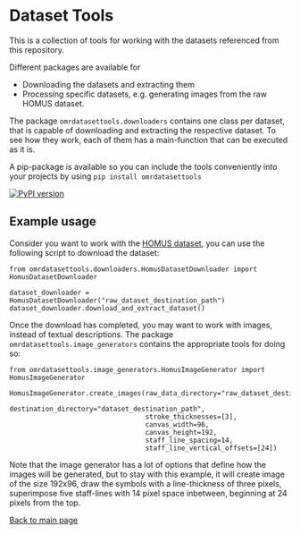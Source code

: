 # Dataset Tools

This is a collection of tools for working with the datasets referenced from this repository.

Different packages are available for

* Downloading the datasets and extracting them
* Processing specific datasets, e.g. generating images from the raw HOMUS dataset.

The package `omrdatasettools.downloaders` contains one class per dataset, that is capable of downloading
and extracting the respective dataset. To see how they work, each of them has a main-function that can
be executed as it is.

A pip-package is available so you can include the tools conveniently into your projects by using `pip install omrdatasettools`
 
 [![PyPI version](https://badge.fury.io/py/omrdatasettools.svg)](https://badge.fury.io/py/omrdatasettools)

## Example usage

Consider you want to work with the [HOMUS dataset](http://grfia.dlsi.ua.es/homus/), you can use the following script to download the dataset:

    from omrdatasettools.downloaders.HomusDatasetDownloader import HomusDatasetDownloader
    
    dataset_downloader = HomusDatasetDownloader("raw_dataset_destination_path")
    dataset_downloader.download_and_extract_dataset()
    
Once the download has completed, you may want to work with images, instead of textual descriptions. The package `omrdatasettools.image_generators` contains the appropriate tools for doing so:

    from omrdatasettools.image_generators.HomusImageGenerator import HomusImageGenerator
    
    HomusImageGenerator.create_images(raw_data_directory="raw_dataset_destination_path", 
                                      destination_directory="dataset_destination_path", 
                                      stroke_thicknesses=[3], 
                                      canvas_width=96, 
                                      canvas_height=192, 
                                      staff_line_spacing=14, 
                                      staff_line_vertical_offsets=[24])
                                      
Note that the image generator has a lot of options that define how the images will be generated, but to stay with this example, it will create image of the size 192x96, draw the symbols with a line-thickness of three pixels, superimpose five staff-lines with 14 pixel space inbetween, beginning at 24 pixels from the top. 

[Back to main page](../README.md)
